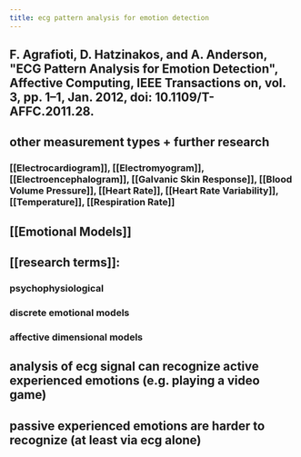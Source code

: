 ```yaml
---
title: ecg pattern analysis for emotion detection
---
```


## F. Agrafioti, D. Hatzinakos, and A. Anderson, "ECG Pattern Analysis for Emotion Detection", Affective Computing, IEEE Transactions on, vol. 3, pp. 1–1, Jan. 2012, doi: 10.1109/T-AFFC.2011.28.
## other measurement types + further research
### [[Electrocardiogram]], [[Electromyogram]], [[Electroencephalogram]], [[Galvanic Skin Response]], [[Blood Volume Pressure]], [[Heart Rate]], [[Heart Rate Variability]], [[Temperature]], [[Respiration Rate]]
## [[Emotional Models]]
## [[research terms]]:
### psychophysiological
### discrete emotional models
### affective dimensional models
## analysis of ecg signal can recognize active experienced emotions (e.g. playing a video game)
## passive experienced emotions are harder to recognize (at least via ecg alone)
